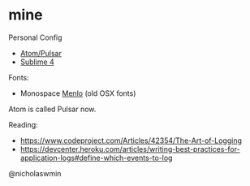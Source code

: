 # mine
Personal Config

- [Atom/Pulsar](/atom)
- [Sublime 4](/sublime)

Fonts:

- Monospace [Menlo][menlo] (old OSX fonts)

Atom is called Pulsar now.

Reading:

- https://www.codeproject.com/Articles/42354/The-Art-of-Logging
- https://devcenter.heroku.com/articles/writing-best-practices-for-application-logs#define-which-events-to-log

@nicholaswmin

[menlo]: https://en.wikipedia.org/wiki/Menlo_(typeface)
